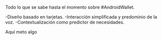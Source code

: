 Todo lo que se sabe hasta el momento sobre #AndroidWallet.

-Diseño basado en tarjetas.
-Interacción simplificada y predominio de la voz.
-Contextualización como predictor de necesidades.

Aquí meto algo
